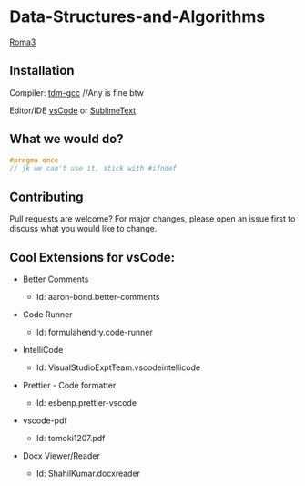 # Data-Structures-and-Algorithms

[Roma3](https://www.uniroma3.it)

## Installation

Compiler: [tdm-gcc](https://jmeubank.github.io/tdm-gcc/download/)
//Any is fine btw

Editor/IDE [vsCode](https://code.visualstudio.com) or [SublimeText](https://www.sublimetext.com/download)

## What we would do?

```c
#pragma once
// jk we can't use it, stick with #ifndef
```

## Contributing

Pull requests are welcome? For major changes, please open an issue first
to discuss what you would like to change.

## Cool Extensions for vsCode:

- Better Comments

  - Id: aaron-bond.better-comments

- Code Runner

  - Id: formulahendry.code-runner

- IntelliCode

  - Id: VisualStudioExptTeam.vscodeintellicode

- Prettier - Code formatter

  - Id: esbenp.prettier-vscode

- vscode-pdf

  - Id: tomoki1207.pdf

- Docx Viewer/Reader
  - Id: ShahilKumar.docxreader
